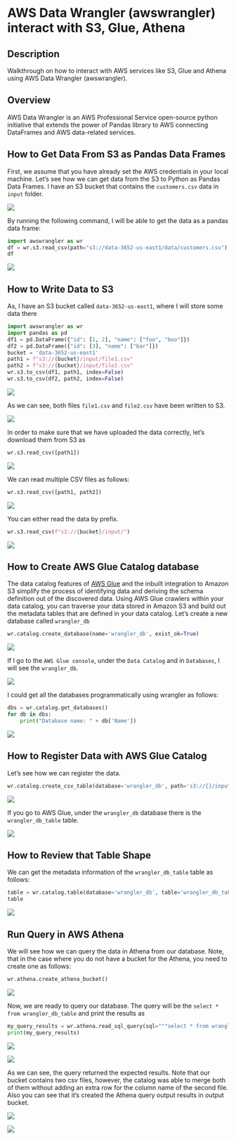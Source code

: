 # AWS Data Wrangler (awswrangler) interact with S3, Glue, Athena

## Description
Walkthrough on how to interact with AWS services like S3, Glue and Athena using AWS Data Wrangler (awswrangler).

## Overview
AWS Data Wrangler is an AWS Professional Service open-source python initiative that extends the power of Pandas library to AWS connecting DataFrames and AWS data-related services.

## How to Get Data From S3 as Pandas Data Frames
First, we assume that you have already set the AWS credentials in your local machine. Let’s see how we can get data from the S3 to Python as Pandas Data Frames. I have an S3 bucket that contains the `customers.csv` data in `input` folder.

![](./images/image9.png)


By running the following command, I will be able to get the data as a pandas data frame:

``` py
import awswrangler as wr
df = wr.s3.read_csv(path="s3://data-3652-us-east1/data/customers.csv")
df
```

![](./images/image14.png)


## How to Write Data to S3
As, I have an S3 bucket called `data-3652-us-east1`, where I will store some data there

``` py
import awswrangler as wr
import pandas as pd
df1 = pd.DataFrame({"id": [1, 2], "name": ["foo", "boo"]})
df2 = pd.DataFrame({"id": [3], "name": ["bar"]})
bucket = 'data-3652-us-east1'
path1 = f"s3://{bucket}/input/file1.csv"
path2 = f"s3://{bucket}/input/file2.csv"
wr.s3.to_csv(df1, path1, index=False)
wr.s3.to_csv(df2, path2, index=False)
```

![](./images/image3.png)


As we can see, both files `file1.csv` and `file2.csv` have been written to S3.

![](./images/image15.png)


In order to make sure that we have uploaded the data correctly, let’s download them from S3 as

``` py
wr.s3.read_csv([path1])
```

![](./images/image6.png)


We can read multiple CSV files as follows:

``` py
wr.s3.read_csv([path1, path2])
```

![](./images/image17.png)


You can either read the data by prefix.

``` py
wr.s3.read_csv(f"s3://{bucket}/input/")
```

![](./images/image8.png)


## How to Create AWS Glue Catalog database
The data catalog features of [AWS Glue](https://github.com/masood2iq/AWS-Athena-Glue-S3-CloudFormation-Deployment-AWSConsole) and the inbuilt integration to Amazon S3 simplify the process of identifying data and deriving the schema definition out of the discovered data. Using AWS Glue crawlers within your data catalog, you can traverse your data stored in Amazon S3 and build out the metadata tables that are defined in your data catalog. Let’s create a new database called `wrangler_db`

``` py
wr.catalog.create_database(name='wrangler_db', exist_ok=True)
```

![](./images/image7.png)


If I go to the `AWS Glue console`, under the `Data Catalog` and in `Databases`, I will see the `wrangler_db`.

![](./images/image13.png)


I could get all the databases programmatically using wrangler as follows:

``` py
dbs = wr.catalog.get_databases()
for db in dbs:
    print("Database name: " + db['Name'])
```

![](./images/image10.png)


## How to Register Data with AWS Glue Catalog
Let’s see how we can register the data.

``` py
wr.catalog.create_csv_table(database='wrangler_db', path='s3://{}/input/'.format(bucket), table="wrangler_db_table", columns_types={'id': 'int', 'name': 'string'}, mode='overwrite', skip_header_line_count=1, sep=',')
```

![](./images/image2.png)


If you go to AWS Glue, under the `wrangler_db` database there is the `wrangler_db_table` table.

![](./images/image4.png)


## How to Review that Table Shape
We can get the metadata information of the `wrangler_db_table` table as follows:

``` py
table = wr.catalog.table(database='wrangler_db', table='wrangler_db_table')
table
```

![](./images/image12.png)


## Run Query in AWS Athena
We will see how we can query the data in Athena from our database. Note, that in the case where you do not have a bucket for the Athena, you need to create one as follows:

``` py
wr.athena.create_athena_bucket()
```

![](./images/image16.png)


Now, we are ready to query our database. The query will be the `select * from wrangler_db_table` and print the results as

``` py
my_query_results = wr.athena.read_sql_query(sql="""select * from wrangler_db_table""", database='wrangler_db')
print(my_query_results)
```

![](./images/image1.png)


![](./images/image5.png)


As we can see, the query returned the expected results. Note that our bucket contains two csv files, however, the catalog was able to merge both of them without adding an extra row for the column name of the second file. Also you can see that it’s created the Athena query output results in output bucket.

![](./images/image18.png)


![](./images/image11.png)
